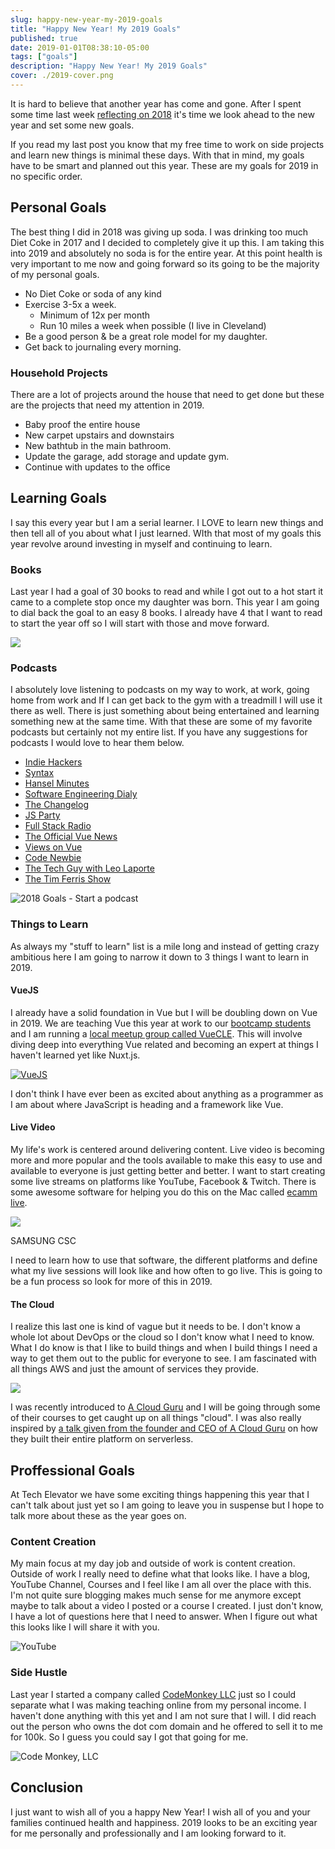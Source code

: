 ```yaml
---
slug: happy-new-year-my-2019-goals
title: "Happy New Year! My 2019 Goals"
published: true
date: 2019-01-01T08:38:10-05:00
tags: ["goals"]
description: "Happy New Year! My 2019 Goals"
cover: ./2019-cover.png
---
```


It is hard to believe that another year has come and gone. After I spent some time last week [reflecting on 2018](https://therealdanvega.com/blog/2018/12/24/my-2018-year-in-review) it's time we look ahead to the new year and set some new goals.

If you read my last post you know that my free time to work on side projects and learn new things is minimal these days. With that in mind, my goals have to be smart and planned out this year. These are my goals for 2019 in no specific order.

## Personal Goals

The best thing I did in 2018 was giving up soda. I was drinking too much Diet Coke in 2017 and I decided to completely give it up this. I am taking this into 2019 and absolutely no soda is for the entire year. At this point health is very important to me now and going forward so its going to be the majority of my personal goals.

*   No Diet Coke or soda of any kind
*   Exercise 3-5x a week.
    *   Minimum of 12x per month
    *   Run 10 miles a week when possible (I live in Cleveland)
*   Be a good person & be a great role model for my daughter.
*   Get back to journaling every morning.

### Household Projects

There are a lot of projects around the house that need to get done but these are the projects that need my attention in 2019.

*   Baby proof the entire house
*   New carpet upstairs and downstairs
*   New bathtub in the main bathroom.
*   Update the garage, add storage and update gym.
*   Continue with updates to the office

## Learning Goals

I say this every year but I am a serial learner. I LOVE to learn new things and then tell all of you about what I just learned. WIth that most of my goals this year revolve around investing in myself and continuing to learn.

### Books

Last year I had a goal of 30 books to read and while I got out to a hot start it came to a complete stop once my daughter was born. This year I am going to dial back the goal to an easy 8 books. I already have 4 that I want to read to start the year off so I will start with those and move forward.

![](./books-bookstore-book-reading-159711-1024x681.jpeg)

### Podcasts

I absolutely love listening to podcasts on my way to work, at work, going home from work and If I can get back to the gym with a treadmill I will use it there as well. There is just something about being entertained and learning something new at the same time. With that these are some of my favorite podcasts but certainly not my entire list. If you have any suggestions for podcasts I would love to hear them below.

*   [Indie Hackers](https://www.indiehackers.com/)
*   [Syntax](https://syntax.fm/)
*   [Hansel Minutes](https://www.hanselminutes.com/)
*   [Software Engineering Dialy](https://softwareengineeringdaily.com/)
*   [The Changelog](https://changelog.com/podcast)
*   [JS Party](https://changelog.com/jsparty)
*   [Full Stack Radio](http://www.fullstackradio.com/)
*   [The Official Vue News](https://news.vuejs.org/)
*   [Views on Vue](https://devchat.tv/views-on-vue/)
*   [Code Newbie](https://www.codenewbie.org/podcast)
*   [The Tech Guy with Leo Laporte](https://techguylabs.com/)
*   [The Tim Ferris Show](https://tim.blog/podcast/)

![2018 Goals - Start a podcast](./microphone-audio-computer-sound-recording-55800-1-1024x680.jpeg)

### Things to Learn

As always my "stuff to learn" list is a mile long and instead of getting crazy ambitious here I am going to narrow it down to 3 things I want to learn in 2019.

#### VueJS

I already have a solid foundation in Vue but I will be doubling down on Vue in 2019. We are teaching Vue this year at work to our [bootcamp students](https://www.techelevator.com/) and I am running a [local meetup group called VueCLE](https://www.meetup.com/vuecle/). This will involve diving deep into everything Vue related and becoming an expert at things I haven't learned yet like Nuxt.js.

[![VueJS](./2018-12-29_06-31-02.png)](https://vuejs.org/)

I don't think I have ever been as excited about anything as a programmer as I am about where JavaScript is heading and a framework like Vue.

#### Live Video

My life's work is centered around delivering content. Live video is becoming more and more popular and the tools available to make this easy to use and available to everyone is just getting better and better. I want to start creating some live streams on platforms like YouTube, Facebook & Twitch. There is some awesome software for helping you do this on the Mac called [ecamm live](https://www.ecamm.com/mac/ecammlive/).

![](./pexels-photo-66134-1024x683.jpeg)

SAMSUNG CSC

I need to learn how to use that software, the different platforms and define what my live sessions will look like and how often to go live. This is going to be a fun process so look for more of this in 2019.

#### The Cloud

I realize this last one is kind of vague but it needs to be. I don't know a whole lot about DevOps or the cloud so I don't know what I need to know. What I do know is that I like to build things and when I build things I need a way to get them out to the public for everyone to see. I am fascinated with all things AWS and just the amount of services they provide.

![](./aws-logo.png)

I was recently introduced to [A Cloud Guru](http://www.acloud.guru) and I will be going through some of their courses to get caught up on all things "cloud". I was also really inspired by [a talk given from the founder and CEO of A Cloud Guru](https://acloud.guru/series/serverlessconf-sf-2018/view/6c7c00f8-3183-db34-83fc-f8931e070da5) on how they built their entire platform on serverless.

## Proffessional Goals

At Tech Elevator we have some exciting things happening this year that I can't talk about just yet so I am going to leave you in suspense but I hope to talk more about these as the year goes on.

### Content Creation

My main focus at my day job and outside of work is content creation. Outside of work I really need to define what that looks like. I have a blog, YouTube Channel, Courses and I feel like I am all over the place with this. I'm not quite sure blogging makes much sense for me anymore except maybe to talk about a video I posted or a course I created. I just don't know, I have a lot of questions here that I need to answer. When I figure out what this looks like I will share it with you.

![YouTube](./pexels-photo-1024x682.jpg)

### Side Hustle

Last year I started a company called [CodeMonkey LLC](https://codemonkeyu.com/) just so I could separate what I was making teaching online from my personal income. I haven't done anything with this yet and I am not sure that I will. I did reach out the person who owns the dot com domain and he offered to sell it to me for 100k. So I guess you could say I got that going for me.

![Code Monkey, LLC](./badge-logo-1024x1024.png)

## Conclusion

I just want to wish all of you a happy New Year! I wish all of you and your families continued health and happiness. 2019 looks to be an exciting year for me personally and professionally and I am looking forward to it.